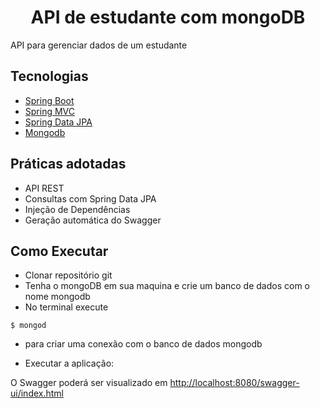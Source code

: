 <h1 align="center">
  API de estudante com mongoDB
</h1>

API para gerenciar dados de um estudante
## Tecnologias
 
- [Spring Boot](https://spring.io/projects/spring-boot)
- [Spring MVC](https://docs.spring.io/spring-framework/reference/web/webmvc.html)
- [Spring Data JPA](https://spring.io/projects/spring-data-jpa)
- [Mongodb](https://www.mongodb.com/pt-br)

## Práticas adotadas

- API REST
- Consultas com Spring Data JPA
- Injeção de Dependências
- Geração automática do Swagger

## Como Executar

- Clonar repositório git
- Tenha o mongoDB em sua maquina e crie um banco de dados com o nome mongodb
- No terminal execute
```
$ mongod
```
- para criar uma conexão com o banco de dados mongodb
  
- Executar a aplicação:

O Swagger poderá ser visualizado em [http://localhost:8080/swagger-ui/index.html](http://localhost:8080/swagger-ui/index.html)

